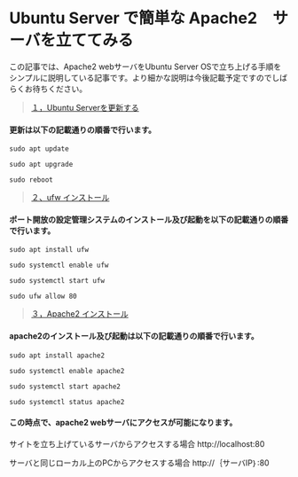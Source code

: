 # Ubuntu Server で簡単な Apache2　サーバを立ててみる
この記事では、Apache2 webサーバをUbuntu Server OSで立ち上げる手順をシンプルに説明している記事です。より細かな説明は今後記載予定ですのでしばらくお待ちください。

> [１，Ubuntu Serverを更新する](https://github.com/kazu71/Setting_up_a_simple_Apache2_server_on_UbuntuServer/tree/1c1ad7aa61ff237a7dd8a5529cf88a998de8a067/1)
#### 更新は以下の記載通りの順番で行います。

```
sudo apt update
```
```
sudo apt upgrade
```
``` 
sudo reboot
```
> [２、ufw インストール](https://github.com/kazu71/Setting_up_a_simple_Apache2_server_on_UbuntuServer/tree/4d16b277f7f5aebafeaccc5313ca01388b6b3295/2)
#### ポート開放の設定管理システムのインストール及び起動を以下の記載通りの順番で行います。

```
sudo apt install ufw
```
```
sudo systemctl enable ufw
```
```
sudo systemctl start ufw
```
```
sudo ufw allow 80
```

> [３，Apache2 インストール](https://github.com/kazu71/Setting_up_a_simple_Apache2_server_on_UbuntuServer/tree/4d16b277f7f5aebafeaccc5313ca01388b6b3295/3)
#### apache2のインストール及び起動は以下の記載通りの順番で行います。
```
sudo apt install apache2
```
```
sudo systemctl enable apache2 
```
```
sudo systemctl start apache2
```
```
sudo systemctl status apache2
```
#### この時点で、apache2 webサーバにアクセスが可能になります。
サイトを立ち上げているサーバからアクセスする場合
http://localhost:80

サーバと同じローカル上のPCからアクセスする場合
http://｛サーバIP｝:80
